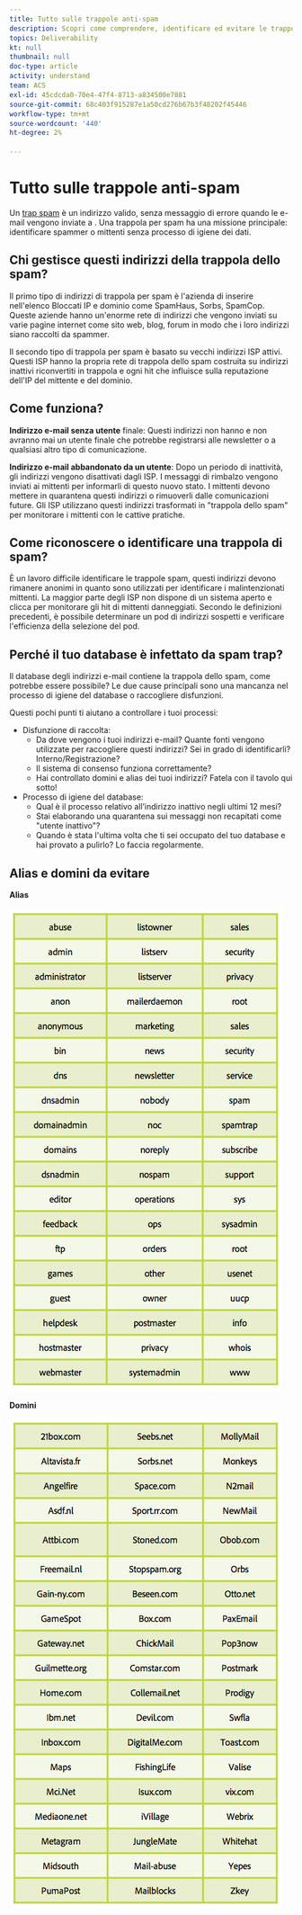 ```yaml
---
title: Tutto sulle trappole anti-spam
description: Scopri come comprendere, identificare ed evitare le trappole con spam durante la gestione del recapito messaggi.
topics: Deliverability
kt: null
thumbnail: null
doc-type: article
activity: understand
team: ACS
exl-id: 45cdcda0-70e4-47f4-8713-a834500e7881
source-git-commit: 68c403f915287e1a50cd276b67b3f48202f45446
workflow-type: tm+mt
source-wordcount: '440'
ht-degree: 2%

---
```


# Tutto sulle trappole anti-spam

Un [trap spam](/help/metrics/spam-traps.md) è un indirizzo valido, senza messaggio di errore quando le e-mail vengono inviate a . Una trappola per spam ha una missione principale: identificare spammer o mittenti senza processo di igiene dei dati.

## Chi gestisce questi indirizzi della trappola dello spam?

Il primo tipo di indirizzi di trappola per spam è l&#39;azienda di inserire nell&#39;elenco Bloccati IP e dominio come SpamHaus, Sorbs, SpamCop. Queste aziende hanno un&#39;enorme rete di indirizzi che vengono inviati su varie pagine internet come sito web, blog, forum in modo che i loro indirizzi siano raccolti da spammer.

Il secondo tipo di trappola per spam è basato su vecchi indirizzi ISP attivi. Questi ISP hanno la propria rete di trappola dello spam costruita su indirizzi inattivi riconvertiti in trappola e ogni hit che influisce sulla reputazione dell&#39;IP del mittente e del dominio.

## Come funziona?

**Indirizzo e-mail senza utente** finale: Questi indirizzi non hanno e non avranno mai un utente finale che potrebbe registrarsi alle newsletter o a qualsiasi altro tipo di comunicazione.

**Indirizzo e-mail abbandonato da un utente**: Dopo un periodo di inattività, gli indirizzi vengono disattivati dagli ISP. I messaggi di rimbalzo vengono inviati ai mittenti per informarli di questo nuovo stato. I mittenti devono mettere in quarantena questi indirizzi o rimuoverli dalle comunicazioni future. Gli ISP utilizzano questi indirizzi trasformati in &quot;trappola dello spam&quot; per monitorare i mittenti con le cattive pratiche.

## Come riconoscere o identificare una trappola di spam?

È un lavoro difficile identificare le trappole spam, questi indirizzi devono rimanere anonimi in quanto sono utilizzati per identificare i malintenzionati mittenti. La maggior parte degli ISP non dispone di un sistema aperto e clicca per monitorare gli hit di mittenti danneggiati. Secondo le definizioni precedenti, è possibile determinare un pod di indirizzi sospetti e verificare l&#39;efficienza della selezione del pod.

## Perché il tuo database è infettato da spam trap?

Il database degli indirizzi e-mail contiene la trappola dello spam, come potrebbe essere possibile? Le due cause principali sono una mancanza nel processo di igiene del database o raccogliere disfunzioni.

Questi pochi punti ti aiutano a controllare i tuoi processi:

* Disfunzione di raccolta:
   * Da dove vengono i tuoi indirizzi e-mail? Quante fonti vengono utilizzate per raccogliere questi indirizzi? Sei in grado di identificarli? Interno/Registrazione?
   * Il sistema di consenso funziona correttamente?
   * Hai controllato domini e alias dei tuoi indirizzi? Fatela con il tavolo qui sotto!
* Processo di igiene del database:
   * Qual è il processo relativo all’indirizzo inattivo negli ultimi 12 mesi?
   * Stai elaborando una quarantena sui messaggi non recapitati come &quot;utente inattivo&quot;?
   * Quando è stata l&#39;ultima volta che ti sei occupato del tuo database e hai provato a pulirlo? Lo faccia regolarmente.

## Alias e domini da evitare

**Alias**

![](../../help/assets/aliases.png)

**Domini**

![](../../help/assets/domains.png)
